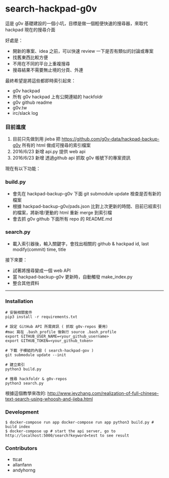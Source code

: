 # search-hackpad-g0v

這是 g0v 基礎建設的一個小坑，目標是做一個輕便快速的搜尋器，來取代 hackpad 現在的搜尋介面

好處是：

- 開新的專案、idea 之前，可以快速 review 一下是否有類似的討論或專案
- 找舊東西比較方便
- 不用在不同的平台上重複搜尋
- 搜尋結果不需要無止境的分頁、外連


最終希望是將這些都即時索引起來：

- g0v hackpad
- 所有 g0v hackpad 上有公開連結的 hackfoldr
- g0v github readme
- g0v.tw
- irc/slack log

### 目前進度

1. 目前只先做到用 jieba 把 https://github.com/g0v-data/hackpad-backup-g0v 所有的 html 做成可搜尋的索引檔案
2. 2016/6/23 新增 api.py 提供 web api
3. 2016/6/23 新增 透過github api 抓取 g0v 帳號下的專案資訊


現在有以下功能：

### build.py
- 會先在 hackpad-backup-g0v 下面 git submodule update 檢查是否有新的檔案
- 根據 hackpad-backup-g0v/pads.json 比對上次更新的時間、目前已經索引的檔案，將新增/更動的 html 重新 merge 到索引檔
- 會去抓 g0v github 下面所有 repo 的 README.md

### search.py
- 載入索引器後，輸入關鍵字，會找出相關的 github & hackpad id, last modify(commit) time, title

接下來要：

- 試著將搜尋變成一個 web API
- 當 hackpad-backup-g0v 更新時，自動觸發 make_index.py
- 整合其他資料

----


### Installation

    # 安裝相關套件
    pip3 install -r requirements.txt

    # 設定 GitHub API 所需資訊 ( 抓取 g0v-repos 要用)
    #mac 寫在 .bash_profile 後執行 source .bash_profile
    export GITHUB_USER_NAME=<your_github_username>
    export GITHUB_TOKEN=<your_github_token>

    # 下載 子模組的內容 ( search-hackpad-gov )
    git submodule update --init

    # 建立索引
    python3 build.py

    # 搜尋 hackfoldr & g0v-repos
    python3 search.py

根據這個教學來改的: http://www.jeyzhang.com/realization-of-full-chinese-text-search-using-whoosh-and-jieba.html

### Development

    $ docker-compose run app docker-compose run app python3 build.py # build index
    $ docker-compose up # start the api server, go to http://localhost:5000/search?keyword=test to see result

### Contributors

- ttcat
- allanfann
- andyhorng
